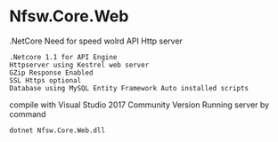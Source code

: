 # Nfsw.Core.Web
.NetCore Need for speed wolrd API Http server

```
.Netcore 1.1 for API Engine
Httpserver using Kestrel web server
GZip Response Enabled
SSL Https optional
Database using MySQL Entity Framework Auto installed scripts
```

compile with Visual Studio 2017 Community Version
Running server by command
```
dotnet Nfsw.Core.Web.dll
```
